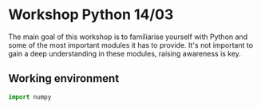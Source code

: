# Workshop Python 14/03

The main goal of this workshop is to familiarise yourself with Python and some of the most important modules it has to provide.
It's not important to gain a deep understanding in these modules, raising awareness is key.

## Working environment


```python
import numpy
```
